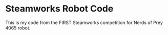 # Steamworks Robot Code
This is my code from the FIRST Steamworks competition for Nerds of Prey 4065 robot.
